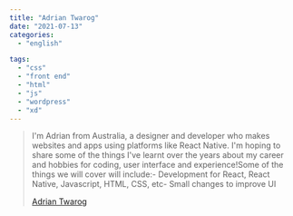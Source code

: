```yaml
---
title: "Adrian Twarog"
date: "2021-07-13"
categories:
  - "english"

tags:
  - "css"
  - "front end"
  - "html"
  - "js"
  - "wordpress"
  - "xd"
---
```


> I'm Adrian from Australia, a designer and developer who makes websites and apps using platforms like React Native. I'm hoping to share some of the things I've learnt over the years about my career and hobbies for coding, user interface and experience!Some of the things we will cover will include:- Development for React, React Native, Javascript, HTML, CSS, etc- Small changes to improve UI
>
> [Adrian Twarog](https://www.youtube.com/c/AdrianTwarog/playlists)
